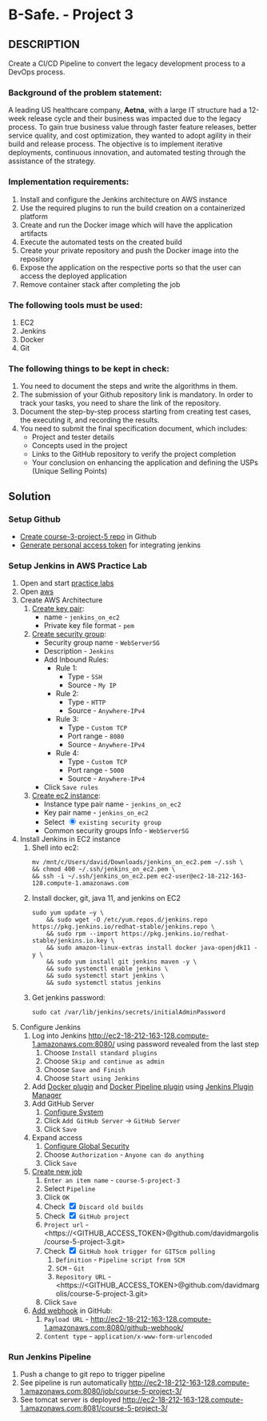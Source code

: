 # B-Safe. - Project 3 

## DESCRIPTION

Create a CI/CD Pipeline to convert the legacy development process to a DevOps
process.

### Background of the problem statement:

A leading US healthcare company, __Aetna__, with a large IT structure had a
12-week release cycle and their business was impacted due to the legacy
process. To gain true business value through faster feature releases, better
service quality, and cost optimization, they wanted to adopt agility in their
build and release process. The objective is to implement iterative
deployments, continuous innovation, and automated testing through the
assistance of the strategy.

### Implementation requirements:

1. Install and configure the Jenkins architecture on AWS instance
1. Use the required plugins to run the build creation on a containerized
    platform
1. Create and run the Docker image which will have the application artifacts
1. Execute the automated tests on the created build
1. Create your private repository and push the Docker image into the
    repository
1. Expose the application on the respective ports so that the user can access
    the deployed application
1. Remove container stack after completing the job

### The following tools must be used:

1. EC2
1. Jenkins
1. Docker
1. Git

### The following things to be kept in check:

1. You need to document the steps and write the algorithms in them.
1. The submission of your Github repository link is mandatory. In order to
    track your tasks, you need to share the link of the repository.
1. Document the step-by-step process starting from creating test cases, the
    executing it, and recording the results.
1. You need to submit the final specification document, which includes:
    - Project and tester details
    - Concepts used in the project
    - Links to the GitHub repository to verify the project completion
    - Your conclusion on enhancing the application and defining the USPs
        (Unique Selling Points)

## Solution

### Setup Github

- [Create course-3-project-5 repo](https://github.com/davidmargolis/course-3-project-5) in Github
- [Generate personal access token](https://github.com/settings/tokens/new) for integrating jenkins

### Setup Jenkins in AWS Practice Lab

1. Open and start [practice labs](https://caltech.lms.simplilearn.com/courses/4041/-PG-DO---CI%2FCD-Pipeline-with-Jenkins/practice-labs)
1. Open [aws](https://us-east-1.console.aws.amazon.com/console/home?region=us-east-1#)
1. Create AWS Architecture
    1. [Create key pair](https://us-east-1.console.aws.amazon.com/ec2/v2/home?region=us-east-1#CreateKeyPair:):
        - name - `jenkins_on_ec2`
        - Private key file format - `pem`
    1. [Create security group](https://us-east-1.console.aws.amazon.com/ec2/v2/home?region=us-east-1#CreateSecurityGroup:):
        - Security group name - `WebServerSG`
        - Description - `Jenkins`
        - Add Inbound Rules:
            - Rule 1:
                - Type - `SSH`
                - Source - `My IP`
            - Rule 2:
                - Type - `HTTP`
                - Source - `Anywhere-IPv4`
            - Rule 3:
                - Type - `Custom TCP`
                - Port range - `8080`
                - Source - `Anywhere-IPv4`
            - Rule 4:
                - Type - `Custom TCP`
                - Port range - `5000`
                - Source - `Anywhere-IPv4`
        - Click `Save rules`
    1. [Create ec2 instance](https://us-east-1.console.aws.amazon.com/ec2/v2/home?region=us-east-1#LaunchInstances:):
        - Instance type pair name - `jenkins_on_ec2`
        - Key pair name - `jenkins_on_ec2`
        - Select <input type=radio checked> `existing security group`
        - Common security groups Info - `WebServerSG`
1. Install Jenkins in EC2 instance
    1. Shell into ec2:
        ```
        mv /mnt/c/Users/david/Downloads/jenkins_on_ec2.pem ~/.ssh \
        && chmod 400 ~/.ssh/jenkins_on_ec2.pem \
        && ssh -i ~/.ssh/jenkins_on_ec2.pem ec2-user@ec2-18-212-163-128.compute-1.amazonaws.com
        ```
    1. Install docker, git, java 11, and jenkins on EC2
        ```
        sudo yum update –y \
            && sudo wget -O /etc/yum.repos.d/jenkins.repo https://pkg.jenkins.io/redhat-stable/jenkins.repo \
            && sudo rpm --import https://pkg.jenkins.io/redhat-stable/jenkins.io.key \
            && sudo amazon-linux-extras install docker java-openjdk11 -y \
            && sudo yum install git jenkins maven -y \
            && sudo systemctl enable jenkins \
            && sudo systemctl start jenkins \
            && sudo systemctl status jenkins
        ```
    1. Get jenkins password:
        ```
        sudo cat /var/lib/jenkins/secrets/initialAdminPassword
        ```
1. Configure Jenkins
    1. Log into Jenkins <http://ec2-18-212-163-128.compute-1.amazonaws.com:8080/> using password revealed from the last step
        1. Choose `Install standard plugins`
        1. Choose `Skip and continue as admin`
        1. Choose `Save and Finish`
        1. Choose `Start using Jenkins`
    1. Add [Docker plugin](https://plugins.jenkins.io/docker-plugin/) and [Docker Pipeline plugin](https://plugins.jenkins.io/docker-workflow/) using [Jenkins Plugin Manager](http://ec2-18-212-163-128.compute-1.amazonaws.com:8080/pluginManager/available)
    1. Add GitHub Server
        1. [Configure System](http://ec2-18-212-163-128.compute-1.amazonaws.com:8080/configure)
        1. Click `Add GitHub Server` -> `GitHub Server`
        1. Click `Save`
    1. Expand access
        1. [Configure Global Security](http://ec2-18-212-163-128.compute-1.amazonaws.com:8080/configureSecurity/)
        1. Choose `Authorization` - `Anyone can do anything`
        1. Click `Save`
    1. [Create new job](http://ec2-18-212-163-128.compute-1.amazonaws.com:8080/view/all/newJob)
        1. `Enter an item name` - `course-5-project-3`
        1. Select `Pipeline`
        1. Click `OK`
        1. Check <input type="checkbox" checked> `Discard old builds`
        1. Check <input type="checkbox" checked> `GitHub project`
        1. `Project url` - <https://<GITHUB_ACCESS_TOKEN>@github.com/davidmargolis/course-5-project-3.git>
        1. Check <input type="checkbox" checked> `GitHub hook trigger for GITScm polling`
            1. `Definition` - `Pipeline script from SCM`
            1. `SCM` - `Git`
            1. `Repository URL` - <https://<GITHUB_ACCESS_TOKEN>@github.com/davidmargolis/course-5-project-3.git>
        1. Click `Save`
    1. [Add webhook](https://github.com/davidmargolis/course-5-project-3/settings/hooks/new) in GitHub:
        1. `Payload URL` - <http://ec2-18-212-163-128.compute-1.amazonaws.com:8080/github-webhook/>
        1. `Content type` - `application/x-www-form-urlencoded`

### Run Jenkins Pipeline

1. Push a change to git repo to trigger pipeline
1. See pipeline is run automatically <http://ec2-18-212-163-128.compute-1.amazonaws.com:8080/job/course-5-project-3/>
1. See tomcat server is deployed <http://ec2-18-212-163-128.compute-1.amazonaws.com:8081/course-5-project-3/>
